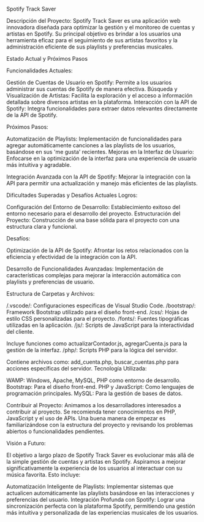 Spotify Track Saver

Descripción del Proyecto:
Spotify Track Saver es una aplicación web innovadora diseñada para optimizar la gestión y el monitoreo de cuentas y artistas en Spotify. Su principal objetivo es brindar a los usuarios una herramienta eficaz para el seguimiento de sus artistas favoritos y la administración eficiente de sus playlists y preferencias musicales.

Estado Actual y Próximos Pasos

Funcionalidades Actuales:

Gestión de Cuentas de Usuario en Spotify: Permite a los usuarios administrar sus cuentas de Spotify de manera efectiva.
Búsqueda y Visualización de Artistas: Facilita la exploración y el acceso a información detallada sobre diversos artistas en la plataforma.
Interacción con la API de Spotify: Integra funcionalidades para extraer datos relevantes directamente de la API de Spotify.

Próximos Pasos:

Automatización de Playlists: Implementación de funcionalidades para agregar automáticamente canciones a las playlists de los usuarios, basándose en sus 'me gusta' recientes.
Mejoras en la Interfaz de Usuario: Enfocarse en la optimización de la interfaz para una experiencia de usuario más intuitiva y agradable.

Integración Avanzada con la API de Spotify: Mejorar la integración con la API para permitir una actualización y manejo más eficientes de las playlists.

Dificultades Superadas y Desafíos Actuales
Logros:

Configuración del Entorno de Desarrollo: Establecimiento exitoso del entorno necesario para el desarrollo del proyecto.
Estructuración del Proyecto: Construcción de una base sólida para el proyecto con una estructura clara y funcional.

Desafíos:

Optimización de la API de Spotify: Afrontar los retos relacionados con la eficiencia y efectividad de la integración con la API.

Desarrollo de Funcionalidades Avanzadas: Implementación de características complejas para mejorar la interacción automática con playlists y preferencias de usuario.

Estructura de Carpetas y Archivos:

/.vscode/: Configuraciones específicas de Visual Studio Code.
/bootstrap/: Framework Bootstrap utilizado para el diseño front-end.
/css/: Hojas de estilo CSS personalizadas para el proyecto.
/fonts/: Fuentes tipográficas utilizadas en la aplicación.
/js/: Scripts de JavaScript para la interactividad del cliente.

Incluye funciones como actualizarContador.js, agregarCuenta.js para la gestión de la interfaz.
/php/: Scripts PHP para la lógica del servidor.

Contiene archivos como: add_cuenta.php, buscar_cuentas.php para acciones específicas del servidor.
Tecnología Utilizada:

WAMP: Windows, Apache, MySQL, PHP como entorno de desarrollo.
Bootstrap: Para el diseño front-end.
PHP y JavaScript: Como lenguajes de programación principales.
MySQL: Para la gestión de bases de datos.

Contribuir al Proyecto:
Animamos a los desarrolladores interesados a contribuir al proyecto. Se recomienda tener conocimientos en PHP, JavaScript y el uso de APIs. Una buena manera de empezar es familiarizándose con la estructura del proyecto y revisando los problemas abiertos o funcionalidades pendientes.

Visión a Futuro:

El objetivo a largo plazo de Spotify Track Saver es evolucionar más allá de la simple gestión de cuentas y artistas en Spotify. Aspiramos a mejorar significativamente la experiencia de los usuarios al interactuar con su música favorita. Esto incluye:

Automatización Inteligente de Playlists: Implementar sistemas que actualicen automáticamente las playlists basándose en las interacciones y preferencias del usuario.
Integración Profunda con Spotify: Lograr una sincronización perfecta con la plataforma Spotify, permitiendo una gestión más intuitiva y personalizada de las experiencias musicales de los usuarios.